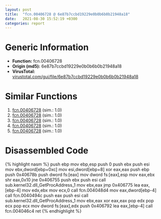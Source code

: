 ```yaml
---
layout: post
title:  "fcn.00406728 @ 6e87b7ccbd19229e0b0b6b0b21948a18"
date:   2021-08-30 15:52:19 +0300
categories: report
---
```


# Generic Information
- **Function:** fcn.00406728
- **Origin (md5):** 6e87b7ccbd19229e0b0b6b0b21948a18
- **VirusTotal:** [virustotal.com/gui/file/6e87b7ccbd19229e0b0b6b0b21948a18][virustotal_ref]



# Similar Functions

1. [fcn.00406728][similar_1_ref] (sim.: 1.0)
2. [fcn.00406728][similar_2_ref] (sim.: 1.0)
3. [fcn.00406728][similar_3_ref] (sim.: 1.0)
4. [fcn.00406728][similar_4_ref] (sim.: 1.0)
5. [fcn.00406728][similar_5_ref] (sim.: 1.0)


# Disassembled Code

{% highlight nasm %}
push ebp
mov ebp,esp
push 0
push ebx
push esi
mov ebx,dword[ebp+0xc]
mov esi,dword[ebp+8]
xor eax,eax
push ebp
push 0x40678b
push dword fs:[eax]
mov dword fs:[eax],esp
mov eax,ebx
shr eax,0x10
jne 0x406755
push ebx
push esi
call sub.kernel32.dll_GetProcAddress_1
mov ebx,eax
jmp 0x406775
lea eax,[ebp-4]
mov edx,ebx
mov ecx,0
call fcn.004048d4
mov eax,dword[ebp-4]
call fcn.0040494c
push eax
push esi
call sub.kernel32.dll_GetProcAddress_1
mov ebx,eax
xor eax,eax
pop edx
pop ecx
pop ecx
mov dword fs:[eax],edx
push 0x406792
lea eax,[ebp-4]
call fcn.004046c4
ret 
{% endhighlight %}


[similar_1_ref]: /report/fcn.00406728@0ad8edd40a874a1aec993fe82d20aeec
[similar_2_ref]: /report/fcn.00406728@a8c51c88e2272f2397cc463a3ffa4544
[similar_3_ref]: /report/fcn.00406728@f79e0131d9be8aa2ee0d6ec62854ce89
[similar_4_ref]: /report/fcn.00406728@c4f32fc9d3680d79e17e52694f7c500f
[similar_5_ref]: /report/fcn.00406728@9cf8403cbf23888d20d6ee3929791858
[virustotal_ref]: https://www.virustotal.com/gui/file/6e87b7ccbd19229e0b0b6b0b21948a18